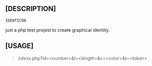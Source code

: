 ## [DESCRIPTION]
`IDENTICON`

just a php test projest to create graphical identity.

## [USAGE]

> /idxxx.php?id=\<number\>&l=\<length\>&c=\<color\>&t=\<token\>




